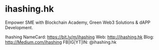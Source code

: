 # ihashing.hk

Empower SME with Blockchain Academy, Green Web3 Solutions & dAPP Development.

Ihashing NameCard: https://bit.ly/m/ihashing
Web: http://ihashing.hk
Blog: http://Medium.com/ihashing
FB|IG|YT|IN: @‌ihashing.hk
